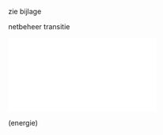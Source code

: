 zie bijlage  

netbeheer transitie

![Fluvius_netbeheer-transitie.pdf](.attachments.19953394/Fluvius_netbeheer-transitie.pdf)

(energie)

